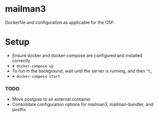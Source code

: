 # mailman3

Dockerfile and configuration as applicable for the OSF.

# Setup

- Ensure docker and docker-compose are configured and installed correctly
- `# docker-compose up`
- To run in the background, wait until the server is running, and then `^C`,
- `# docker-compose start`

### TODO

- Move postgres to an external container
- Consolidate configuration options for mailman3, mailman-bundler, and postfix


